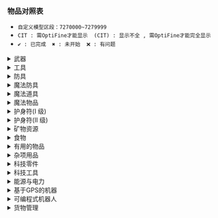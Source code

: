 ### 物品对照表

* `自定义模型区段：7270000~7279999`
* `CIT : 需OptiFine才能显示`　`(CIT) : 显示不全 , 需OptiFine才能完全显示`
* `✔ : 已完成`　`✖ : 未开始`　`❌ : 有问题`

<details>
<summary>武器</summary>

| CustomModelData | 物品ID(Item's ID) | 物品名称 | Item's Name | 数据/资源包 |
| :----: | ---- | ---- | ---- | ---- |
| 7270001 | grandmas_walking_stick | 奶奶的拐杖 | Grandmas Walking Stick | ✔/✔ |
| 7270002 | grandpas_walking_stick | 爷爷的拐杖 | Grandpas Walking Stick | ✔/✔ |
| 7270003 | sword_of_beheading | 处决之剑 | Sword of Beheading | ✔/✔ |
| 7270004 | blade_of_vampires | 吸血鬼之刀 | Blade of Vampires | ✔/✔ |
| 7270005 |  | 地震斧 | Seismic Axe | ✖/✖ |
| 7270006 | soulbound_sword | 灵魂绑定剑 | Soulbound Sword | ✔/✔ |
| 7270007 | soulbound_trident | 灵魂绑定三叉戟 | Soulbound Trident | ✔/✖CIT |
| 7270008 | soulbound_bow | 灵魂绑定弓 | Soulbound Bow | ✔/✔ |
| 7270009 | explosive_bow | 爆裂之弓 | Explosive Bow | ✔/✔ |
| 7270010 | icy_bow | 冰封之弓 | Icy Bow | ✔/✔ |

</details>
<details>
<summary>工具</summary>

| CustomModelData | 物品ID(Item's ID) | 物品名称 | Item's Name | 数据/资源包 |
| :----: | ---- | ---- | ---- | ---- |
| 7270011 |  | 淘金盘 | Gold Pan | ✖/✖ |
| 7270012 |  | 下界淘金盘 | Nether Gold Pan | ✖/✖ |
| 7270013 | grappling_hook | 抓钩 | Grappling Hook | ✖/✖ |
| 7270014 | smelter_pickaxe | 熔炉镐 | Smelter Pickaxe | ✔/✔ |
| 7270015 |  | 伐木斧 | Lumber Axe | ✖/✖ |
| 7270016 |  | 刷怪笼之镐 | Pickaxe of Containment | ✖/✖ |
| 7270017 |  | 赫拉克勒斯之镐 | Hercules Pickaxe | ✖/✖ |
| 7270018 | explosive_pickaxe | 爆炸镐 | Explosive Pickaxe | ✔/✔ |
| 7270019 |  | 爆炸铲 | Explosive Shovel | ✖/✖ |
| 7270020 |  | 寻矿镐 | Pickaxe of the Seeker | ✖/✖ |
| 7270021 |  | 钴镐 | Cobalt Pickaxe | ✖/✖ |
| 7270022 |  | 矿脉镐 | Pickaxe of Vein Mining | ✖/✖ |
| 7270023 | soulbound_pickaxe | 灵魂绑定镐 | Soulbound Pickaxe | ✔/✔ |
| 7270024 | soulbound_axe | 灵魂绑定斧 | Soulbound Axe | ✔/✔ |
| 7270025 | soulbound_shovel | 灵魂绑定铲 | Soulbound Shovel | ✔/✔ |
| 7270026 | soulbound_hoe | 灵魂绑定锄 | Soulbound Hoe | ✔/✔ |

</details>
<details>
<summary>防具</summary>

| CustomModelData | 物品ID(Item's ID) | 物品名称 | Item's Name | 数据/资源包 |
| :----: | ---- | ---- | ---- | ---- |
| 7270027 |  | 大马士革钢头盔 | Damascus Steel Helmet | ✖/✖ |
| 7270028 |  | 大马士革钢胸甲 | Damascus Steel Chestplate | ✖/✖ |
| 7270029 |  | 大马士革钢护腿 | Damascus Steel Leggings | ✖/✖ |
| 7270030 |  | 大马士革钢靴子 | Damascus Steel Boots | ✖/✖ |
| 7270031 |  | 强化合金头盔 | Reinforced Helmet | ✖/✖ |
| 7270032 |  | 强化合金胸甲 | Reinforced Chestplate | ✖/✖ |
| 7270033 |  | 强化合金护腿 | Reinforced Leggings | ✖/✖ |
| 7270034 |  | 强化合金靴子 | Reinforced Boots | ✖/✖ |
| 7270035 |  | 仙人掌头盔 | Cactus Helmet | ✖/✖ |
| 7270036 |  | 仙人掌胸甲 | Cactus Chestplate | ✖/✖ |
| 7270037 |  | 仙人掌护腿 | Cactus Leggings | ✖/✖ |
| 7270038 |  | 仙人掌靴子 | Cactus Boots | ✖/✖ |
| 7270039 |  | 锁链头盔 | Chainmail Helmet | ✖/✖ |
| 7270040 |  | 锁链胸甲 | Chainmail Chestplate | ✖/✖ |
| 7270041 |  | 锁链护腿 | Chainmail Leggings | ✖/✖ |
| 7270042 |  | 锁链靴子 | Chainmail Boots | ✖/✖ |
| 7270043 |  | 镀金铁头盔 | Gilded Iron Helmet | ✖/✖ |
| 7270044 |  | 镀金铁胸甲 | Gilded Iron Chestplate | ✖/✖ |
| 7270045 |  | 镀金铁护腿 | Gilded Iron Leggings | ✖/✖ |
| 7270046 |  | 镀金铁靴子 | Gilded Iron Boots | ✖/✖ |
| 7270047 |  | 潜水头盔 | Scuba Helmet | ✖/✖ |
| 7270048 |  | 防化服 | Hazmat Suit | ✖/✖ |
| 7270049 |  | 防化护腿 | Hazmat Leggings | ✖/✖ |
| 7270050 |  | 橡胶靴 | Rubber Boots | ✖/✖ |
| 7270051 |  | 金头盔 | Gold Helmet | ✖/✖ |
| 7270052 |  | 金胸甲 | Gold Chestplate | ✖/✖ |
| 7270053 |  | 金护腿 | Gold Leggings | ✖/✖ |
| 7270054 |  | 金靴子 | Gold Boots | ✖/✖ |

</details>
<details>
<summary>魔法防具</summary>

| CustomModelData | 物品ID(Item's ID) | 物品名称 | Item's Name | 数据/资源包 |
| :----: | ---- | ---- | ---- | ---- |
| 7270055 |  | 末影头盔 |  | ✖/✖ |
| 7270056 |  | 末影胸甲 |  | ✖/✖ |
| 7270057 |  | 末影护腿 |  | ✖/✖ |
| 7270058 |  | 末影靴子 |  | ✖/✖ |
| 7270059 |  | 史莱姆头盔 |  | ✖/✖ |
| 7270060 |  | 史莱姆胸甲 |  | ✖/✖ |
| 7270061 |  | 史莱姆护腿 |  | ✖/✖ |
| 7270062 |  | 史莱姆靴子 |  | ✖/✖ |
| 7270063 |  | 萤石头盔 |  | ✖/✖ |
| 7270064 |  | 萤石胸甲 |  | ✖/✖ |
| 7270065 |  | 萤石护腿 |  | ✖/✖ |
| 7270066 |  | 萤石靴子 |  | ✖/✖ |
| 7270067 |  | 史莱姆头盔 |  | ✖/✖ |
| 7270068 |  | 史莱姆胸甲 |  | ✖/✖ |
| 7270069 |  | 史莱姆护腿 |  | ✖/✖ |
| 7270070 |  | 史莱姆靴子 |  | ✖/✖ |
| 7270071 |  | 农夫的靴子 |  | ✖/✖ |
| 7270072 |  | 践踏者之靴 |  | ✖/✖ |
| 7270073 | soulbound_helmet | 灵魂绑定头盔 | Soulbound Helmet | ✔/✔(CIT) |
| 7270074 | soulbound_chestplate | 灵魂绑定胸甲 | Soulbound Chestplate | ✔/✔(CIT) |
| 7270075 | soulbound_leggings | 灵魂绑定护腿 | Soulbound Leggings | ✔/✔(CIT) |
| 7270076 | soulbound_boots | 灵魂绑定靴子 | Soulbound Boots | ✔/✔(CIT) |

</details>
<details>
<summary>魔法道具</summary>

| CustomModelData | 物品ID(Item's ID) | 物品名称 | Item's Name | 数据/资源包 |
| :----: | ---- | ---- | ---- | ---- |
| 7270077 |  | 末影背包 |  | ✖/✖ |
| 7270078 |  | 魔法末影之眼 |  | ✖/✖ |
| 7270079 |  | 元素法杖 |  | ✖/✖ |
| 7270080 |  | 元素法杖 - 风 |  | ✖/✖ |
| 7270081 |  | 元素法杖 - 水 |  | ✖/✖ |
| 7270082 |  | 元素法杖 - 火 |  | ✖/✖ |
| 7270083 |  | 元素法杖 - 雷 |  | ✖/✖ |
| 7270084 |  | 魔法僵尸药丸 |  | ✖/✖ |
| 7270085 |  | 吸入磁铁 |  | ✖/✖ |
| 7270086 |  | 已修复的刷怪笼 |  | ✖/✖ |
| 7270087 |  | 维度传送卷轴 |  | ✖/✖ |
| 7270088 |  | 知识共享之书 |  | ✖/✖ |
| 7270089 |  | 学识之瓶 |  | ✖/✖ |
| 7270090 |  | 古代祭坛 |  | ✖/✖ |
| 7270091 |  | 地狱骨粉 |  | ✖/✖ |
| 7270092 |  | 鞘翅鳞片 |  | ✖/✖ |
| 7270093 |  | 鞘翅 |  | ✖/✖ |
| 7270094 |  | 鞘翅(经验修补) |  | ✖/✖ |
| 7270095 | soulbound_elytra | 鞘翅(灵魂绑定) | Soulbound Elytra | ✔/✖CIT |
| 7270096 |  | 不死图腾 |  | ✖/✖ |
| 7270097 |  | 彩虹羊毛 |  | ✖/✖ |
| 7270098 |  | 彩虹玻璃 |  | ✖/✖ |
| 7270099 |  | 彩虹玻璃板 |  | ✖/✖ |
| 7270100 |  | 彩虹黏土块 |  | ✖/✖ |
| 7270101 |  | 彩虹混凝土 |  | ✖/✖ |
| 7270102 |  | 彩虹带釉陶瓦 |  | ✖/✖ |
| 7270103 |  | 吸入漏斗 |  | ✖/✖ |

</details>
<details>
<summary>魔法物品</summary>

| CustomModelData | 物品ID(Item's ID) | 物品名称 | Item's Name | 数据/资源包 |
| :----: | ---- | ---- | ---- | ---- |
| 7270104 |  | 魔法因子 - I |  | ✖/✖ |
| 7270105 |  | 魔法因子 - II |  | ✖/✖ |
| 7270106 |  | 魔法因子 - III |  | ✖/✖ |
| 7270107 |  | 末影因子 - I |  | ✖/✖ |
| 7270108 |  | 末影因子 - II |  | ✖/✖ |
| 7270109 |  | 末影因子 - III |  | ✖/✖ |
| 7270110 |  | 魔法书皮 |  | ✖/✖ |
| 7270111 |  | 岩浆水晶 |  | ✖/✖ |
| 7270112 |  | 普通护身符 |  | ✖/✖ |
| 7270113 |  | 坏死颅骨 |  | ✖/✖ |
| 7270114 |  | 来世精华 |  | ✖/✖ |
| 7270115 |  | 已损坏的刷怪笼 |  | ✖/✖ |
| 7270116 |  | 古代基座 |  | ✖/✖ |
| 7270117 |  | 空白符文 |  | ✖/✖ |
| 7270118 |  | 古代符文 [气] |  | ✖/✖ |
| 7270119 |  | 古代符文 [地] |  | ✖/✖ |
| 7270120 |  | 古代符文 [火] |  | ✖/✖ |
| 7270121 |  | 古代符文 [水] |  | ✖/✖ |
| 7270122 |  | 古代符文 [末影] |  | ✖/✖ |
| 7270123 |  | 古代符文 [雷] |  | ✖/✖ |
| 7270124 |  | 古代符文 [虹] |  | ✖/✖ |
| 7270125 |  | 古代符文 [灵魂绑定] |  | ✖/✖ |

</details>
<details>
<summary>护身符(I 级)</summary>

| CustomModelData | 物品ID(Item's ID) | 物品名称 | Item's Name | 数据/资源包 |
| :----: | ---- | ---- | ---- | ---- |
| 7270126 |  | 铁砧护身符 |  | ✖/✖ |
| 7270127 |  | 矿工护身符 |  | ✖/✖ |
| 7270128 |  | 猎人护身符 |  | ✖/✖ |
| 7270129 |  | 岩浆行者护身符 |  | ✖/✖ |
| 7270130 |  | 潜水者护身符 |  | ✖/✖ |
| 7270131 |  | 天使护身符 |  | ✖/✖ |
| 7270132 |  | 消防员护身符 |  | ✖/✖ |
| 7270133 |  | 魔法师护身符 |  | ✖/✖ |
| 7270134 |  | 旅行者护身符 |  | ✖/✖ |
| 7270135 |  | 战士护身符 |  | ✖/✖ |
| 7270136 |  | 骑士护身符 |  | ✖/✖ |
| 7270137 |  | 旋风护身符 |  | ✖/✖ |
| 7270138 |  | 巫师护身符 |  | ✖/✖ |

</details>
<details>
<summary>护身符(II 级)</summary>

| CustomModelData | 物品ID(Item's ID) | 物品名称 | Item's Name | 数据/资源包 |
| :----: | ---- | ---- | ---- | ---- |
| 7270139 |  | 末影铁砧护身符 |  | ✖/✖ |
| 7270140 |  | 末影矿工护身符 |  | ✖/✖ |
| 7270141 |  | 末影猎人护身符 |  | ✖/✖ |
| 7270142 |  | 末影岩浆行者护身符 |  | ✖/✖ |
| 7270143 |  | 末影潜水者护身符 |  | ✖/✖ |
| 7270144 |  | 末影天使护身符 |  | ✖/✖ |
| 7270145 |  | 末影消防员护身符 |  | ✖/✖ |
| 7270146 |  | 末影魔法师护身符 |  | ✖/✖ |
| 7270147 |  | 末影旅行者护身符 |  | ✖/✖ |
| 7270148 |  | 末影战士护身符 |  | ✖/✖ |
| 7270149 |  | 末影骑士护身符 |  | ✖/✖ |
| 7270150 |  | 末影旋风护身符 |  | ✖/✖ |
| 7270151 |  | 末影巫师护身符 |  | ✖/✖ |

</details>
<details>
<summary>矿物资源</summary>

| CustomModelData | 物品ID(Item's ID) | 物品名称 | Item's Name | 数据/资源包 |
| :----: | ---- | ---- | ---- | ---- |
| 7270152 | reinforced_alloy_ingot | 强化合金锭 | Reinforced Alloy Ingot | ✖/✖ |
| 7270153 | hardened_metal | 硬化金属 | Hardened Metal | ✖/✖ |
| 7270154 | damascus_steel_ingot | 大马士革钢锭 | Damascus Steel Ingot | ✖/✖ |
| 7270155 | steel_ingot | 钢锭 | Steel Ingot | ✖/✖ |
| 7270156 | bronze_ingot | 青铜锭 | Bronze Ingot | ✖/✖ |
| 7270157 | duralumin_ingot | 硬铝锭 | Duralumin Ingot | ✖/✖ |
| 7270158 | billon_ingot | 银铜合金锭 | Billon Ingot | ✖/✖ |
| 7270159 | brass_ingot | 黄铜锭 | Brass Ingot | ✖/✖ |
| 7270160 | aluminum_brass_ingot | 铝黄铜锭 | Aluminum Brass Ingot | ✖/✖ |
| 7270161 | aluminum_bronze_ingot | 铝青铜锭 | Aluminum Bronze Ingot | ✖/✖ |
| 7270162 | corinthian_bronze_ingot | 科林斯青铜锭 | Corinthian Bronze Ingot | ✖/✖ |
| 7270163 | solder_ingot | 焊锡锭 | Solder Ingot | ✖/✖ |
| 7270164 | synthetic_sapphire | 人造蓝宝石 | Synthetic Sapphire | ✖/✖ |
| 7270165 | synthetic_diamond | 人造钻石 | Synthetic Diamond | ✖/✖ |
| 7270166 | raw_carbonado | 黑金刚石原矿 | Raw Carbonado | ✖/✖ |
| 7270167 | nickel_ingot | 镍锭 | Nickel Ingot | ✖/✖ |
| 7270168 | cobalt_ingot | 钴锭 | Cobalt Ingot | ✖/✖ |
| 7270169 | carbonado | 黑金刚石 | Carbonado | ✖/✖ |
| 7270170 | ferrosilicon | 硅铁 | Ferrosilicon | ✖/✖ |
| 7270171 | iron_dust | 铁粉 | Iron Dust | ✖/✖ |
| 7270172 | gold_dust | 金粉 | Gold Dust | ✖/✖ |
| 7270173 | copper_dust | 铜粉 | Copper Dust | ✖/✖ |
| 7270174 | tin_dust | 锡粉 | Tin Dust | ✖/✖ |
| 7270175 | silver_dust | 铅粉 | Silver Dust | ✖/✖ |
| 7270176 | aluminum_dust | 银粉 | Aluminum Dust | ✖/✖ |
| 7270177 | lead_dust | 铝粉 | Lead Dust | ✖/✖ |
| 7270178 | zinc_dust | 锌粉 | Zinc Dust | ✖/✖ |
| 7270179 | magnesium_dust | 镁粉 | Magnesium Dust | ✖/✖ |
| 7270180 | copper_ingot | 铜锭 | Copper Ingot | ✖/✖ |
| 7270181 | tin_ingot | 锡锭 | Tin Ingot | ✖/✖ |
| 7270182 | silver_ingot | 银锭 | Silver Ingot | ✖/✖ |
| 7270183 | aluminum_ingot | 铅锭 | Aluminum Ingot | ✖/✖ |
| 7270184 | lead_ingot | 铝锭 | Lead Ingot | ✖/✖ |
| 7270185 | zinc_ingot | 锌锭 | Zinc Ingot | ✖/✖ |
| 7270186 | magnesium_ingot | 镁锭 | Magnesium Ingot | ✖/✖ |
| 7270187 | sulfate | 硫酸盐 | Sulfate | ✖/✖ |
| 7270188 | carbon | 碳 | Carbon | ✖/✖ |
| 7270189 | compressed_carbon | 压缩碳 | Compressed Carbon | ✖/✖ |
| 7270190 | carbon_chunk | 炭块 | Carbon Chunk | ✖/✖ |
| 7270191 | gold_ingot_24_carat | 金锭(24克拉) | Gold Ingot (24-Carat) | ✖/✖ |
| 7270192 | gold_ingot_22_carat | 金锭(22克拉) | Gold Ingot (22-Carat) | ✖/✖ |
| 7270193 | gold_ingot_20_carat | 金锭(20克拉) | Gold Ingot (20-Carat) | ✖/✖ |
| 7270194 | gold_ingot_18_carat | 金锭(18克拉) | Gold Ingot (18-Carat) | ✖/✖ |
| 7270195 | gold_ingot_16_carat | 金锭(16克拉) | Gold Ingot (16-Carat) | ✖/✖ |
| 7270196 | gold_ingot_14_carat | 金锭(14克拉) | Gold Ingot (14-Carat) | ✖/✖ |
| 7270197 | gold_ingot_12_carat | 金锭(12克拉) | Gold Ingot (12-Carat) | ✖/✖ |
| 7270198 | gold_ingot_10_carat | 金锭(10克拉) | Gold Ingot (10-Carat) | ✖/✖ |
| 7270199 | gold_ingot_8_carat | 金锭(8克拉) | Gold Ingot (8-Carat) | ✖/✖ |
| 7270200 | gold_ingot_6_carat | 金锭(6克拉) | Gold Ingot (6-Carat) | ✖/✖ |
| 7270201 | gold_ingot_4_carat | 金锭(4克拉) | Gold Ingot (4-Carat) | ✖/✖ |
| 7270202 | silicon | 硅 | Silicon | ✖/✖ |
| 7270203 | gilded_iron | 镀金铁锭 | Gilded Iron | ✖/✖ |
| 7270204 | synthetic_emerald | 人造绿宝石 | Synthetic Emerald | ✖/✖ |
| 7270205 | uranium | 铀 | Uranium | ✖/✖ |
| 7270206 | redstone_alloy_ingot | 红石合金锭 | Redstone Alloy Ingot | ✖/✖ |
| 7270207 | magnesium_salt | 镁盐 | Magnesium Salt | ✖/✖ |
| 7270208 | bucket_of_oil | 原油桶 | Bucket of Oil | ✖/✖ |
| 7270209 | bucket_of_fuel | 燃料桶 | Bucket of Fuel | ✖/✖ |
| 7270210 | nether_ice | 下界冰 | Nether Ice | ✖/✖ |
| 7270211 | blistering_ingot_33 | 起泡锭(33%) | Blistering Ingot (33%) | ✖/✖ |
| 7270212 | blistering_ingot_66 | 起泡锭(66%) | Blistering Ingot (66%) | ✖/✖ |
| 7270213 | blistering_ingot | 起泡锭 | Blistering Ingot | ✖/✖ |
| 7270214 | enriched_nether_ice | 浓缩下界冰 | Enriched Nether Ice | ✖/✖ |
| 7270215 | neptunium | 镎 | Neptunium | ✖/✖ |
| 7270216 | plutonium | 钚 | Plutonium | ✖/✖ |
| 7270217 | boosted_uranium | 高纯度铀 | Boosted Uranium | ✖/✖ |

</details>
<details>
<summary>食物</summary>

| CustomModelData | 物品ID(Item's ID) | 物品名称 | Item's Name | 数据/资源包 |
| :----: | ---- | ---- | ---- | ---- |
| 7270218 |  | 幸运饼干 |  | ✖/✖ |
| 7270219 |  | 减肥曲奇 |  | ✖/✖ |
| 7270220 |  | 牛肉干 |  | ✖/✖ |
| 7270221 |  | 猪肉干 |  | ✖/✖ |
| 7270222 |  | 鸡肉干 |  | ✖/✖ |
| 7270223 |  | 羊肉干 |  | ✖/✖ |
| 7270224 |  | 兔肉干 |  | ✖/✖ |
| 7270225 |  | 鱼干 |  | ✖/✖ |
| 7270226 |  | 海带曲奇 |  | ✖/✖ |
| 7270227 |  | 魔法糖 |  | ✖/✖ |
| 7270228 |  | 怪物肉干 |  | ✖/✖ |
| 7270229 |  | 苹果汁 |  | ✖/✖ |
| 7270230 |  | 胡萝卜汁 |  | ✖/✖ |
| 7270231 |  | 西瓜汁 |  | ✖/✖ |
| 7270232 |  | 南瓜汁 |  | ✖/✖ |
| 7270233 |  | 浆果汁 |  | ✖/✖ |
| 7270234 |  | 金苹果汁 |  | ✖/✖ |

</details>
<details>
<summary>有用的物品</summary>

| CustomModelData | 物品ID(Item's ID) | 物品名称 | Item's Name | 数据/资源包 |
| :----: | ---- | ---- | ---- | ---- |
| 7270235 |  | 便携工作台 |  | ✖/✖ |
| 7270236 |  | 便携垃圾箱 |  | ✖/✖ |
| 7270237 |  | 破布 |  | ✖/✖ |
| 7270238 |  | 绷带 |  | ✖/✖ |
| 7270239 |  | 夹板 |  | ✖/✖ |
| 7270240 |  | 维他命 |  | ✖/✖ |
| 7270241 |  | 药物 |  | ✖/✖ |
| 7270242 |  | 小型背包 |  | ✖/✖ |
| 7270243 |  | 普通背包 |  | ✖/✖ |
| 7270244 |  | 中型背包 |  | ✖/✖ |
| 7270245 |  | 编织背包 |  | ✖/✖ |
| 7270246 |  | 镀金背包 |  | ✖/✖ |
| 7270247 |  | 金光闪闪的背包 |  | ✖/✖ |
| 7270248 |  | 灵魂绑定背包 |  | ✖/✖ |
| 7270249 |  | 小冰柜 |  | ✖/✖ |

</details>
<details>
<summary>杂项用品</summary>

| CustomModelData | 物品ID(Item's ID) | 物品名称 | Item's Name | 数据/资源包 |
| :----: | ---- | ---- | ---- | ---- |
| 7270250 |  | 筛矿 |  | ✖/✖ |
| 7270251 |  | 小麦粉 |  | ✖/✖ |
| 7270252 |  | 钢板 |  | ✖/✖ |
| 7270253 |  | 锁链 |  | ✖/✖ |
| 7270254 |  | 钩子 |  | ✖/✖ |
| 7270255 |  | 石块 |  | ✖/✖ |
| 7270256 |  | 盐 |  | ✖/✖ |
| 7270257 |  | 浓奶油 |  | ✖/✖ |
| 7270258 |  | 黄油 |  | ✖/✖ |
| 7270259 |  | 奶酪 |  | ✖/✖ |
| 7270260 |  | 已粉碎的矿石 |  | ✖/✖ |
| 7270261 |  | 粉末状的矿石 |  | ✖/✖ |
| 7270262 |  | 纯矿簇 |  | ✖/✖ |
| 7270263 |  | 一小块铀 |  | ✖/✖ |
| 7270264 |  | 一小堆铀 |  | ✖/✖ |
| 7270265 |  | 布 |  | ✖/✖ |
| 7270266 |  | 锡罐 |  | ✖/✖ |
| 7270267 |  | 金块(24克拉) |  | ✖/✖ |
| 7270268 |  | 钢筋板 |  | ✖/✖ |
| 7270269 |  | 强力胶布 |  | ✖/✖ |
| 7270270 |  | 有机食物 |  | ✖/✖ |
| 7270270 |  | 有机肥料 |  | ✖/✖ |

</details>
<details>
<summary>科技零件</summary>

| CustomModelData | 物品ID(Item's ID) | 物品名称 | Item's Name | 数据/资源包 |
| :----: | ---- | ---- | ---- | ---- |
| 7270271 |  | 基础电路板 |  | ✖/✖ |
| 7270272 |  | 高级电路板 |  | ✖/✖ |
| 7270273 |  | 电池 |  | ✖/✖ |
| 7270274 |  | 钢推进器 |  | ✖/✖ |
| 7270275 |  | 能量水晶 |  | ✖/✖ |
| 7270276 |  | 太阳能板 |  | ✖/✖ |
| 7270277 |  | 磁铁 |  | ✖/✖ |
| 7270278 |  | 电磁铁 |  | ✖/✖ |
| 7270279 |  | 电动马达 |  | ✖/✖ |
| 7270280 |  | 加热线圈 |  | ✖/✖ |
| 7270281 |  | 铜线 |  | ✖/✖ |
| 7270282 |  | 钢化玻璃 |  | ✖/✖ |
| 7270283 |  | 冷却装置 |  | ✖/✖ |
| 7270284 |  | 防凋零黑曜石 |  | ✖/✖ |
| 7270285 |  | 塑料纸 |  | ✖/✖ |
| 7270286 |  | 机器人内存核心 |  | ✖/✖ |
| 7270287 |  | 防凋零玻璃 |  | ✖/✖ |
| 7270288 |  | 反应堆冷却剂 |  | ✖/✖ |
| 7270289 |  | 下界冰冷却剂 |  | ✖/✖ |

</details>
<details>
<summary>科技工具</summary>

| CustomModelData | 物品ID(Item's ID) | 物品名称 | Item's Name | 数据/资源包 |
| :----: | ---- | ---- | ---- | ---- |
| 7270290 |  | 电力喷气背包 - I |  | ✖/✖ |
| 7270291 |  | 电力喷气背包 - II |  | ✖/✖ |
| 7270292 |  | 电力喷气背包 - III |  | ✖/✖ |
| 7270293 |  | 电力喷气背包 - IV |  | ✖/✖ |
| 7270294 |  | 电力喷气背包 - V |  | ✖/✖ |
| 7270295 |  | 电力喷气背包 - VI |  | ✖/✖ |
| 7270296 |  | 电力喷气背包 - VII |  | ✖/✖ |
| 7270297 |  | 降落伞 |  | ✖/✖ |
| 7270298 |  | 全息投影仪 |  | ✖/✖ |
| 7270299 |  | 多功能工具 - I |  | ✖/✖ |
| 7270300 |  | 多功能工具 - II |  | ✖/✖ |
| 7270301 |  | 多功能工具 - III |  | ✖/✖ |
| 7270302 |  | 多功能工具 - IV |  | ✖/✖ |
| 7270303 |  | 多功能工具 - V |  | ✖/✖ |
| 7270304 |  | 多功能工具 - VI |  | ✖/✖ |
| 7270305 |  | 多功能工具 - VII |  | ✖/✖ |
| 7270306 |  | 太阳能头盔 |  | ✖/✖ |
| 7270307 |  | 夜视眼镜 |  | ✖/✖ |
| 7270308 |  | 喷气靴 - I |  | ✖/✖ |
| 7270309 |  | 喷气靴 - II |  | ✖/✖ |
| 7270310 |  | 喷气靴 - III |  | ✖/✖ |
| 7270311 |  | 喷气靴 - IV |  | ✖/✖ |
| 7270312 |  | 喷气靴 - V |  | ✖/✖ |
| 7270313 |  | 喷气靴 - VI |  | ✖/✖ |
| 7270314 |  | 喷气靴 - VII |  | ✖/✖ |
| 7270315 |  | 装甲喷气靴 |  | ✖/✖ |
| 7270316 |  | 万用表 |  | ✖/✖ |

</details>
<details>
<summary>能源与电力</summary>

| CustomModelData | 物品ID(Item's ID) | 物品名称 | Item's Name | 数据/资源包 |
| :----: | ---- | ---- | ---- | ---- |
| 7270317 |  | 能源调节器 |  | ✖/✖ |
| 7270318 |  | 小型储能电容 |  | ✖/✖ |
| 7270319 |  | 中型储能电容 |  | ✖/✖ |
| 7270320 |  | 大型储能电容 |  | ✖/✖ |
| 7270321 |  | 巨型储能电容 |  | ✖/✖ |
| 7270322 |  | 黑金刚石镶边储能电容 |  | ✖/✖ |
| 7270323 |  | 太阳能发电机 |  | ✖/✖ |
| 7270324 |  | 高级太阳能发电机 |  | ✖/✖ |
| 7270325 |  | 黑金刚石太阳能发电机 |  | ✖/✖ |
| 7270326 |  | 充能太阳能发电机 |  | ✖/✖ |
| 7270327 |  | 充电台 |  | ✖/✖ |
| 7270328 |  | 电炉 - I |  | ✖/✖ |
| 7270329 |  | 电炉 - II |  | ✖/✖ |
| 7270330 |  | 电炉 - III |  | ✖/✖ |
| 7270331 |  | 电动淘金机 - I |  | ✖/✖ |
| 7270332 |  | 电动淘金机 - II |  | ✖/✖ |
| 7270333 |  | 电动淘金机 - III |  | ✖/✖ |
| 7270334 |  | 电动洗矿机 - I |  | ✖/✖ |
| 7270335 |  | 电动洗矿机 - II |  | ✖/✖ |
| 7270336 |  | 电动洗矿机 - III |  | ✖/✖ |
| 7270337 |  | 电动铸锭机 - I |  | ✖/✖ |
| 7270338 |  | 电动铸锭机 - II |  | ✖/✖ |
| 7270339 |  | 电动铸锭机 - III |  | ✖/✖ |
| 7270340 |  | 电动坩埚 - I |  | ✖/✖ |
| 7270341 |  | 电动坩埚 - II |  | ✖/✖ |
| 7270342 |  | 电动坩埚 - III |  | ✖/✖ |
| 7270343 |  | 电力碎矿机 - I |  | ✖/✖ |
| 7270344 |  | 电力碎矿机 - II |  | ✖/✖ |
| 7270345 |  | 加热压力舱 - I |  | ✖/✖ |
| 7270346 |  | 加热压力舱 - II |  | ✖/✖ |
| 7270347 |  | 电力打粉机 |  | ✖/✖ |
| 7270348 |  | 煤发电机 - I |  | ✖/✖ |
| 7270349 |  | 煤发电机 - II |  | ✖/✖ |
| 7270350 |  | 生物反应器 |  | ✖/✖ |
| 7270351 |  | 自动烘干机 |  | ✖/✖ |
| 7270352 |  | 自动酿造机 |  | ✖/✖ |
| 7270353 |  | 压缩机 - I |  | ✖/✖ |
| 7270354 |  | 压缩机 - II |  | ✖/✖ |
| 7270355 |  | 镁发电机 |  | ✖/✖ |
| 7270356 |  | 自动附魔机 |  | ✖/✖ |
| 7270357 |  | 自动祛魔机 |  | ✖/✖ |
| 7270358 |  | 自动铁砧 |  | ✖/✖ |
| 7270359 |  | 自动铁砧 Mk.II |  | ✖/✖ |
| 7270360 |  | 精炼机 |  | ✖/✖ |
| 7270361 |  | 岩浆发电机 - I |  | ✖/✖ |
| 7270362 |  | 岩浆发电机 - II |  | ✖/✖ |
| 7270363 |  | 燃烧反应机 |  | ✖/✖ |
| 7270364 |  | 食品加工机 - I |  | ✖/✖ |
| 7270365 |  | 食品加工机 - II |  | ✖/✖ |
| 7270366 |  | 自动喂食机 |  | ✖/✖ |
| 7270367 |  | 动物生长加速器 |  | ✖/✖ |
| 7270368 |  | 树木生长加速器 |  | ✖/✖ |
| 7270369 |  | 经验收集器 |  | ✖/✖ |
| 7270370 |  | 食品堆肥器 - I |  | ✖/✖ |
| 7270371 |  | 食品堆肥器 - I |  | ✖/✖ |
| 7270372 |  | 作物生长加速器 - I |  | ✖/✖ |
| 7270373 |  | 作物生长加速器 - II |  | ✖/✖ |
| 7270374 |  | 冰箱 - I |  | ✖/✖ |
| 7270375 |  | 冰箱 - II |  | ✖/✖ |
| 7270376 |  | 核反应堆 |  | ✖/✖ |
| 7270377 |  | 下界之星反应堆 |  | ✖/✖ |
| 7270378 |  | 自动合成机 |  | ✖/✖ |
| 7270379 |  | 流体泵 |  | ✖/✖ |
| 7270380 |  | 碳压机 - I |  | ✖/✖ |
| 7270381 |  | 碳压机 - II |  | ✖/✖ |
| 7270382 |  | 碳压机 - III |  | ✖/✖ |
| 7270383 |  | 电力冶炼炉 - I |  | ✖/✖ |
| 7270384 |  | 电力冶炼炉 - II |  | ✖/✖ |
| 7270385 |  | 凋零汇编器 |  | ✖/✖ |

</details>
<details>
<summary>基于GPS的机器</summary>

| CustomModelData | 物品ID(Item's ID) | 物品名称 | Item's Name | 数据/资源包 |
| :----: | ---- | ---- | ---- | ---- |
| 7270386 |  | GPS 发射器 |  | ✖/✖ |
| 7270387 |  | 高级 GPS 发射器 |  | ✖/✖ |
| 7270388 |  | 黑金刚石 GPS 发射器 |  | ✖/✖ |
| 7270389 |  | 充能 GPS 发射器 |  | ✖/✖ |
| 7270390 |  | GPS 控制面板 |  | ✖/✖ |
| 7270391 |  | GPS 设置路径点工具 |  | ✖/✖ |
| 7270392 |  | GPS 应急发射器 |  | ✖/✖ |
| 7270393 |  | GPS 地形扫描器 |  | ✖/✖ |
| 7270394 |  | 便携式资料扫描器 |  | ✖/✖ |
| 7270395 |  | 原油泵 |  | ✖/✖ |
| 7270396 |  | GEO 矿机 |  | ✖/✖ |
| 7270397 |  | GPS 传送塔 |  | ✖/✖ |
| 7270398 |  | GPS 传送矩阵 |  | ✖/✖ |
| 7270399 |  | GPS 激活设备(公共) |  | ✖/✖ |
| 7270400 |  | GPS 激活设备(私人) |  | ✖/✖ |
| 7270401 |  | 电梯板 |  | ✖/✖ |

</details>
<details>
<summary>可编程式机器人</summary>

| CustomModelData | 物品ID(Item's ID) | 物品名称 | Item's Name | 数据/资源包 |
| :----: | ---- | ---- | ---- | ---- |
| 7270402 |  | 机器人交互接口(物品) |  | ✖/✖ |
| 7270403 |  | 机器人交互接口(燃料) |  | ✖/✖ |
| 7270404 |  | 可编程式机器人(普通) |  | ✖/✖ |
| 7270405 |  | 可编程式机器人(矿工) |  | ✖/✖ |
| 7270406 |  | 可编程式机器人(农夫) |  | ✖/✖ |
| 7270407 |  | 可编程式机器人(樵夫) |  | ✖/✖ |
| 7270408 |  | 可编程式机器人(渔夫) |  | ✖/✖ |
| 7270409 |  | 可编程式机器人(屠夫) |  | ✖/✖ |
| 7270410 |  | 高级可编程式机器人(普通) |  | ✖/✖ |
| 7270411 |  | 高级可编程式机器人(渔夫) |  | ✖/✖ |
| 7270412 |  | 高级可编程式机器人(屠夫) |  | ✖/✖ |
| 7270413 |  | 高级可编程式机器人(农夫) |  | ✖/✖ |
| 7270414 |  | 可授权式可编程式机器人(普通) |  | ✖/✖ |
| 7270415 |  | 可授权式可编程式机器人(渔夫) |  | ✖/✖ |
| 7270416 |  | 可授权式可编程式机器人(屠夫) |  | ✖/✖ |

</details>
<details>
<summary>货物管理</summary>

| CustomModelData | 物品ID(Item's ID) | 物品名称 | Item's Name | 数据/资源包 |
| :----: | ---- | ---- | ---- | ---- |
| 7270417 |  | 货运马达 |  | ✖/✖ |
| 7270418 |  | 货运管理器 |  | ✖/✖ |
| 7270419 |  | 货运节点(连接器) |  | ✖/✖ |
| 7270420 |  | 货运节点(输入) |  | ✖/✖ |
| 7270421 |  | 货运节点(输出) |  | ✖/✖ |
| 7270422 |  | 高级货运节点(输出) |  | ✖/✖ |
| 7270423 |  | 反应堆访问接口 |  | ✖/✖ |
| 7270424 |  | 垃圾箱 |  | ✖/✖ |

</details>
